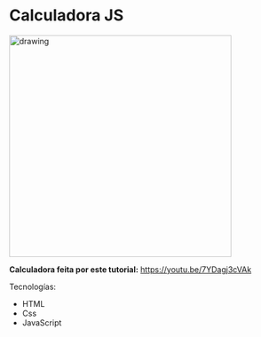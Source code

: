 # Calculadora JS

<img src="[https://i.ibb.co/QJBNx5v/Screen-Shot-2021-01-31-at-22-41-36.png](https://ibb.co/s11Nv4c)" alt="drawing" width="400"/>

**Calculadora feita por este tutorial:** https://youtu.be/7YDagj3cVAk

Tecnologías:
- HTML
- Css
- JavaScript
